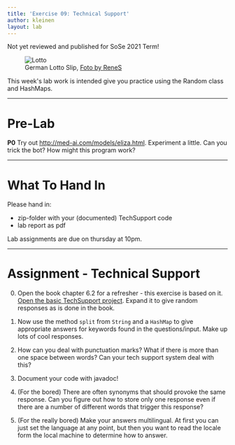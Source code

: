 ```yaml
---
title: 'Exercise 09: Technical Support'
author: kleinen
layout: lab
---
```

<span class = "attention">Not yet reviewed and published for SoSe 2021 Term!</span>
<figure class = "figure">
   <img class="figure-img img-fluid" src="../../images/lotto.jpg"  alt="Lotto">
  <figcaption class="figure-caption text-right">German Lotto Slip, <a href="https://www.flickr.com/photos/rene-germany/98668296">Foto by ReneS</a></figcaption>
</figure>

This week's lab work is intended give you practice using the Random class and HashMaps.

* * *

# Pre-Lab

**P0** Try out http://med-ai.com/models/eliza.html. Experiment a little. Can you trick the bot? How might this program work?

* * *

# What To Hand In
Please hand in:
* zip-folder with your (documented) TechSupport code
* lab report as pdf

Lab assignments are due on thursday at 10pm.

* * *

# Assignment - Technical Support
0. Open the book chapter 6.2 for a refresher - this exercise is based on it. [Open the basic TechSupport project](https://github.com/htw-imi-info1/exercise07). Expand it to give random responses as is done in the book.
1. Now use the method `split` from `String` and a `HashMap` to give appropriate answers for keywords found in the questions/input. Make up lots of cool responses.
2. How can you deal with punctuation marks? What if there is more than one space between words? Can your tech support system deal with this?
3. Document your code with javadoc!

4. (For the bored) There are often synonyms that should provoke the same response. Can you figure out how to store only one response even if there are a number of different words that trigger this response?
5. (For the really bored) Make your answers multilingual. At first you can just set the language at any point, but then you want to read the locale form the local machine to determine how to answer.

